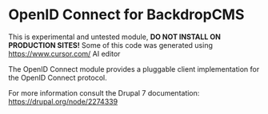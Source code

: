 # OpenID Connect for BackdropCMS

This is experimental and untested module, **DO NOT INSTALL ON PRODUCTION SITES!**
Some of this code was generated using https://www.cursor.com/ AI editor



The OpenID Connect module provides a pluggable client implementation for the
OpenID Connect protocol.



For more information consult the Drupal 7 documentation: https://drupal.org/node/2274339
